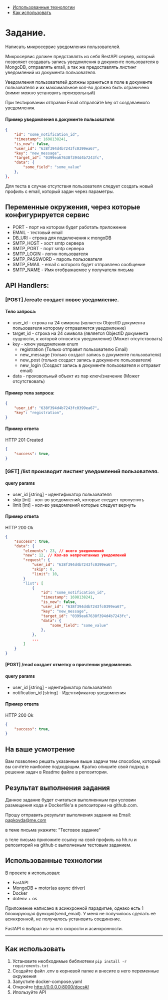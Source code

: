 - [Использованные технологии](#использованные-технологии)
- [Как использовать](#как-использовать)

# Задание.

Написать микросервис уведомления пользователей. 

Микросервис должен представлять из себя RestAPI сервер, который позволяет создавать запись уведомления в документе пользователя в MongoDB, отправлять email, а так же предоставлять листинг уведомлений из документа пользователя.

Уведомления пользователей должны храниться в поле в документе пользователя и их максимальное кол-во должно быть ограничено (лимит можно установить произвольный)

При тестировании отправки Email отпраляйте key от создаваемого уведомления.

#### Пример уведомления в документе пользователя

```json
{
    "id": "some_notification_id",
    "timestamp": 1698138241,
    "is_new": false,
    "user_id": "638f394d4b7243fc0399ea67",
    "key": "new_message",
    "target_id": "0399ea67638f394d4b7243fc",
    "data": {
        "some_field": "some_value"
    },
},
```

Для теста в случае отсутствия пользователя следует создать новый профиль с email, который задан через параметры.

## Переменные окружения, через которые конфигурируется сервис

- PORT - порт на котором будет работать приложение
- EMAIL - тестовый email
- DB_URI - строка для подключения к mongoDB
- SMTP_HOST - хост smtp сервера
- SMTP_PORT - порт smtp сервера
- SMTP_LOGIN - логин пользователя
- SMTP_PASSWORD - пароль пользователя
- SMTP_EMAIL - email с которого будет отправлено сообщение
- SMTP_NAME - Имя отображаемое у получателя письма

## API Handlers: 

### [POST] /create создает новое уведомление.

#### Тело запроса:

- user_id - строка на 24 символа (является ObjectID документа пользователя которому отправляется уведомление)
- target_id - строка на 24 символа (является ObjectID документа сущности, к которой относится уведомление) (Может отсутствовать)
- key - ключ уведомления enum
    - registration (Только отправит пользователю Email)
    - new_message (только создаст запись в документе пользователя)
    - new_post (только создаст запись в документе пользователя)
    - new_login (Создаст запись в документе пользователя и отправит email)
- data - произвольный объект из пар ключ/значение (Может отсутствовать)

#### Пример тела запроса:

```json
{
    "user_id": "638f394d4b7243fc0399ea67",
    "key": "registration",
}
```

#### Пример ответа

HTTP 201 Created

```json
{
    "success": true,
}
```

### [GET] /list производит листинг уведомлений пользователя.

#### query params
- user_id [string] - идентификатор пользователя
- skip [int] - кол-во уведомлений, которые следует пропустить
- limit [int] - кол-во уведомлений которые следует вернуть

#### Пример ответа

HTTP 200 Ok

```json
{
    "success": true,
    "data": {
        "elements": 23, // всего уведомлений
        "new": 12, // Кол-во непрочитанных уведомлений
        "request": {
            "user_id": "638f394d4b7243fc0399ea67",
            "skip": 0,
            "limit": 10,
        }
        "list": [
            {
                "id": "some_notification_id",
                "timestamp": 1698138241,
                "is_new": false,
                "user_id": "638f394d4b7243fc0399ea67",
                "key": "new_message",
                "target_id": "0399ea67638f394d4b7243fc",
                "data": {
                    "some_field": "some_value"
                },
            },
            ...
        ]
    }
}
```

#### [POST] /read создает отметку о прочтении уведомления.

#### query params
- user_id [string] - идентификатор пользователя
- notification_id [string] - Идентификатор уведомления

#### Пример ответа

HTTP 200 Ok

```json
{
    "success": true,
}
```

## На ваше усмотрение

Вам позволено решать указанные выше задачи тем способом, который вы сочтете наиболее подходящим. Кратко опишите свой подход в решении задач в Readme файле в репозитории.

## Результат выполнения задания

Данное задание будет считаться выполненным при условии размещения кода и Dockerfile'a в репозитории на github.com.

Прошу отправить результат выполнения задания на Email:
papkovda@me.com

в теме письма укажите: "Тестовое задание"

в теле письма приложите ссылку на свой профиль на hh.ru и репозиторий на github с выполненым тестовым заданием.

## Использованные технологии

В проекте я использовал:
- FastAPI
- MongoDB + motor(as async driver)
- Docker
- dotenv + os
  
Приложение написано в асинхронной парадигме, однако есть 1 блокирующая функция(send_email). У меня не получилось сделать её асинхронной, не получалось установить соединение.

FastAPI я выбрал из-за его скорости и асинхронности.

___
## Как использовать

1. Установите необходимые библиотеки `pip install -r requirements.txt`
2. Создайте файл .env в корневой папке и внесите в него переменные окружения
3. Запустите docker-compose.yaml
4. Откройте http://0.0.0.0:8000/docs#/
5. Ипользуйте API